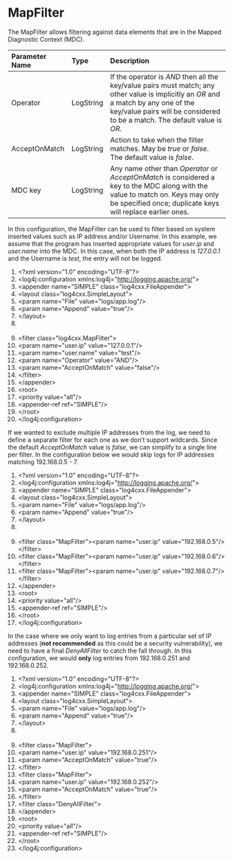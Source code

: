 # MapFilter

The MapFilter allows filtering against data elements that are in the Mapped Diagnostic Context (MDC).

| **Parameter Name** 	| **Type**  	| **Description**                                                                                                                                                                                                    	|
|:-------------------	|:----------	|:-------------------------------------------------------------------------------------------------------------------------------------------------------------------------------------------------------------------	|
| Operator           	| LogString 	| If the operator is _AND_ then all the key/value pairs must match; any other value is implicitly an _OR_ and a match by any one of the key/value pairs will be considered to be a match. The default value is _OR_. 	|
| AcceptOnMatch      	| LogString 	| Action to take when the filter matches. May be _true_ or _false_. The default value is _false_.                                                                                                                    	|
| MDC key            	| LogString 	| Any name other than _Operator_ or _AcceptOnMatch_ is considered a key to the MDC along with the value to match on. Keys may only be specified once; duplicate keys will replace earlier ones.                      	|

In this configuration, the MapFilter can be used to filter based on system inserted values such as IP address and/or Username. In this example, we assume that the program has inserted appropriate values for *user.ip* and *user.name* into the MDC. In this case, when both the IP address is *127.0.0.1* and the Username is *test*, the entry will not be logged.

1.  &lt;?xml version="1.0" encoding="UTF-8"?&gt;
2.  &lt;log4j:configuration xmlns:log4j="http://logging.apache.org/"&gt;
3.   &lt;appender name="SIMPLE" class="log4cxx.FileAppender"&gt;
4.   &lt;layout class="log4cxx.SimpleLayout"&gt;
5.   &lt;param name="File" value="logs/app.log"/&gt;
6.   &lt;param name="Append" value="true"/&gt;
7.   &lt;/layout&gt;
8.   <br/><br/>
9.   &lt;filter class="log4cxx.MapFilter"&gt;
10.  &lt;param name="user.ip" value="127.0.0.1"/&gt;
11.  &lt;param name="user.name" value="test"/&gt;
12.  &lt;param name="Operator" value="AND"/&gt;
13.  &lt;param name="AcceptOnMatch" value="false"/&gt;
14.  &lt;/filter&gt;
15.  &lt;/appender&gt;
16.  &lt;root&gt;
17.  &lt;priority value="all"/&gt;
18.  &lt;appender-ref ref="SIMPLE"/&gt;
19.  &lt;/root&gt;
20. &lt;/log4j:configuration&gt;

If we wanted to exclude multiple IP addresses from the log, we need to define a separate filter for each one as we don’t support wildcards. Since the default *AcceptOnMatch* value is *false*, we can simplify to a single line per filter. In the configuration below we would skip logs for IP addresses matching 192.168.0.5 - 7.

1.  &lt;?xml version="1.0" encoding="UTF-8"?&gt;
2.  &lt;log4j:configuration xmlns:log4j="http://logging.apache.org/"&gt;
3.   &lt;appender name="SIMPLE" class="log4cxx.FileAppender"&gt;
4.   &lt;layout class="log4cxx.SimpleLayout"&gt;
5.   &lt;param name="File" value="logs/app.log"/&gt;
6.   &lt;param name="Append" value="true"/&gt;
7.   &lt;/layout&gt;
8.   <br/><br/>
9.   &lt;filter class="MapFilter"&gt;&lt;param name="user.ip"
     value="192.168.0.5"/&gt;&lt;/filter&gt;
10.  &lt;filter class="MapFilter"&gt;&lt;param name="user.ip"
     value="192.168.0.6"/&gt;&lt;/filter&gt;
11.  &lt;filter class="MapFilter"&gt;&lt;param name="user.ip"
     value="192.168.0.7"/&gt;&lt;/filter&gt;
12.  &lt;/appender&gt;
13.  &lt;root&gt;
14.  &lt;priority value="all"/&gt;
15.  &lt;appender-ref ref="SIMPLE"/&gt;
16.  &lt;/root&gt;
17. &lt;/log4j:configuration&gt;

In the case where we only want to log entries from a particular set of IP addresses (**not recommended** as this could be a security vulnerability), we need to have a final *DenyAllFilter* to catch the fall through. In this configuration, we would **only** log entries from 192.168.0.251 and 192.168.0.252.

1.  &lt;?xml version="1.0" encoding="UTF-8"?&gt;
2.  &lt;log4j:configuration xmlns:log4j="http://logging.apache.org/"&gt;
3.   &lt;appender name="SIMPLE" class="log4cxx.FileAppender"&gt;
4.   &lt;layout class="log4cxx.SimpleLayout"&gt;
5.   &lt;param name="File" value="logs/app.log"/&gt;
6.   &lt;param name="Append" value="true"/&gt;
7.   &lt;/layout&gt;
8.   <br/><br/>
9.   &lt;filter class="MapFilter"&gt;
10.  &lt;param name="user.ip" value="192.168.0.251"/&gt;
11.  &lt;param name="AcceptOnMatch" value="true"/&gt;
12.  &lt;/filter&gt;
13.  &lt;filter class="MapFilter"&gt;
14.  &lt;param name="user.ip" value="192.168.0.252"/&gt;
15.  &lt;param name="AcceptOnMatch" value="true"/&gt;
16.  &lt;/filter&gt;
17.  &lt;filter class="DenyAllFilter"&gt;
18.  &lt;/appender&gt;
19.  &lt;root&gt;
20.  &lt;priority value="all"/&gt;
21.  &lt;appender-ref ref="SIMPLE"/&gt;
22.  &lt;/root&gt;
23. &lt;/log4j:configuration&gt;
